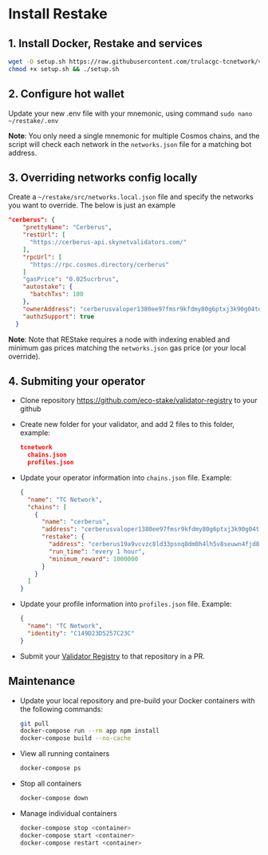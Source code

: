 # Install Restake

## 1. Install Docker, Restake and services

```sh
wget -O setup.sh https://raw.githubusercontent.com/trulacgc-tcnetwork/validator.tcnetwork.io/main/restake/setup.sh
chmod +x setup.sh && ./setup.sh
```

## 2. Configure hot wallet

Update your new .env file with your mnemonic, using command `sudo nano ~/restake/.env`

**Note**: You only need a single mnemonic for multiple Cosmos chains, and the script will check each network in the `networks.json` file for a matching bot address.

## 3. Overriding networks config locally

Create a `~/restake/src/networks.local.json` file and specify the networks you want to override. The below is just an example

```json
"cerberus": {
    "prettyName": "Cerberus",
    "restUrl": [
      "https://cerberus-api.skynetvalidators.com/"
    ],
    "rpcUrl": [
      "https://rpc.cosmos.directory/cerberus"
    ]
    "gasPrice": "0.025ucrbrus",
    "autostake": {
      "batchTxs": 100
    },
    "ownerAddress": "cerberusvaloper1380ee97fmsr9kfdmy80g6ptxj3k90g04tecq89",
    "authzSupport": true
  }
```

**Note**: Note that REStake requires a node with indexing enabled and minimum gas prices matching the `networks.json` gas price (or your local override).

## 4. Submiting your operator

- Clone repository <https://github.com/eco-stake/validator-registry> to your github
- Create new folder for your validator, and add 2 files to this folder, example:

  ```json
  tcnetwork
    chains.json
    profiles.json
  ```
  
- Update your operator information into `chains.json` file. Example:

  ```json
  {
    "name": "TC Network",
    "chains": [
      {
        "name": "cerberus",
        "address": "cerberusvaloper1380ee97fmsr9kfdmy80g6ptxj3k90g04tecq89",
        "restake": {
          "address": "cerberus19a9vcvzc8ld33psnq8dm0h4lh5v8seuwn4fjd8",
          "run_time": "every 1 hour",
          "minimum_reward": 1000000
        }
      }
    ]
  }
  ```

- Update your profile information into `profiles.json` file. Example:

  ```json
  {
    "name": "TC Network",
    "identity": "C149D23D5257C23C"
  }
  ```

- Submit your [Validator Registry](https://github.com/eco-stake/validator-registry) to that repository in a PR.

## Maintenance

- Update your local repository and pre-build your Docker containers with the following commands:

  ```sh
  git pull
  docker-compose run --rm app npm install
  docker-compose build --no-cache
  ```

- View all running containers

  ```sh
  docker-compose ps
  ```

- Stop all containers

  ```sh
  docker-compose down
  ```

- Manage individual containers

  ```sh
  docker-compose stop <container>
  docker-compose start <container>
  docker-compose restart <container>
  ```

